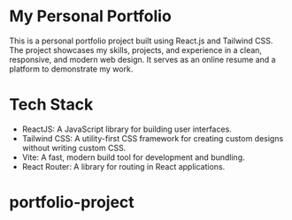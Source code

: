 # My Personal Portfolio
This is a personal portfolio project built using React.js and Tailwind CSS. The project showcases my skills, projects, and experience in a clean, responsive, and modern web design. It serves as an online resume and a platform to demonstrate my work.

# Tech Stack
- ReactJS: A JavaScript library for building user interfaces.
- Tailwind CSS: A utility-first CSS framework for creating custom designs without writing custom CSS.
- Vite: A fast, modern build tool for development and bundling.
- React Router: A library for routing in React applications.

# portfolio-project
